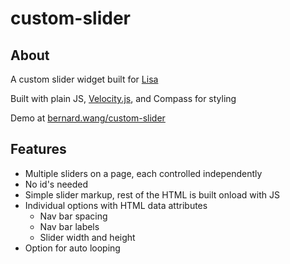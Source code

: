 # custom-slider	

## About
A custom slider widget built for [Lisa](https://github.com/LisaVuong)

Built with plain JS, [Velocity.js](http://julian.com/research/velocity/), and Compass for styling

Demo at [bernard.wang/custom-slider](http://bernard.wang/custom-slider/)

## Features
* Multiple sliders on a page, each controlled independently
* No id's needed
* Simple slider markup, rest of the HTML is built onload with JS
* Individual options with HTML data attributes
  * Nav bar spacing
  * Nav bar labels
  * Slider width and height
* Option for auto looping
